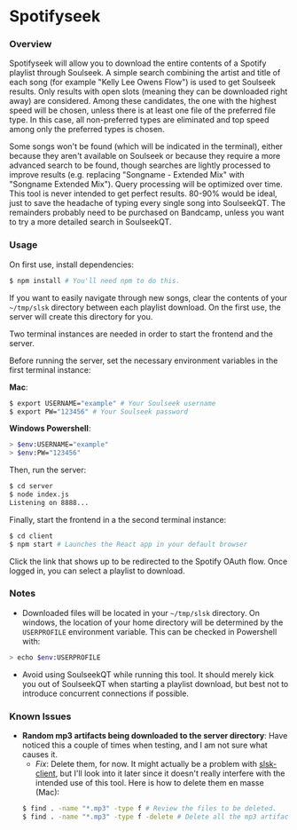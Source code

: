 # Spotifyseek

### Overview

Spotifyseek will allow you to download the entire contents of a Spotify playlist through Soulseek. A simple search combining the artist and title of each song (for example "Kelly Lee Owens Flow") is used to get Soulseek results. Only results with open slots (meaning they can be downloaded right away) are considered. Among these candidates, the one with the highest speed will be chosen, unless there is at least one file of the preferred file type. In this case, all non-preferred types are eliminated and top speed among only the preferred types is chosen.

Some songs won't be found (which will be indicated in the terminal), either because they aren't available on Soulseek or because they require a more advanced search to be found, though searches are lightly processed to improve results (e.g. replacing "Songname - Extended Mix" with "Songname Extended Mix"). Query processing will be optimized over time. This tool is never intended to get perfect results. 80-90% would be ideal, just to save the headache of typing every single song into SoulseekQT. The remainders probably need to be purchased on Bandcamp, unless you want to try a more detailed search in SoulseekQT.

### Usage

On first use, install dependencies:

```sh
$ npm install # You'll need npm to do this.
```

If you want to easily navigate through new songs, clear the contents of your `~/tmp/slsk` directory between each playlist download. On the first use, the server will create this directory for you.

Two terminal instances are needed in order to start the frontend and the server.

Before running the server, set the necessary environment variables in the first terminal instance:

**Mac**:

```sh
$ export USERNAME="example" # Your Soulseek username
$ export PW="123456" # Your Soulseek password
```

**Windows Powershell**:

```sh
> $env:USERNAME="example"
> $env:PW="123456"
```

Then, run the server:

```sh
$ cd server
$ node index.js
Listening on 8888...
```

Finally, start the frontend in a the second terminal instance:

```sh
$ cd client
$ npm start # Launches the React app in your default browser
```

Click the link that shows up to be redirected to the Spotify OAuth flow. Once logged in, you can select a playlist to download.

### Notes

- Downloaded files will be located in your `~/tmp/slsk` directory. On windows, the location of your home directory will be determined by the `USERPROFILE` environment variable. This can be checked in Powershell with:

```sh
> echo $env:USERPROFILE
```

- Avoid using SoulseekQT while running this tool. It should merely kick you out of SoulseekQT when starting a playlist download, but best not to introduce concurrent connections if possible.

### Known Issues

- **Random mp3 artifacts being downloaded to the server directory**: Have noticed this a couple of times when testing, and I am not sure what causes it.
  - _Fix_: Delete them, for now. It might actually be a problem with [slsk-client](https://github.com/f-hj/slsk-client), but I'll look into it later since it doesn't really interfere with the intended use of this tool. Here is how to delete them en masse (Mac):
  ```sh
  $ find . -name "*.mp3" -type f # Review the files to be deleted.
  $ find . -name "*.mp3" -type f -delete # Delete all the mp3 artifacts.
  ```
